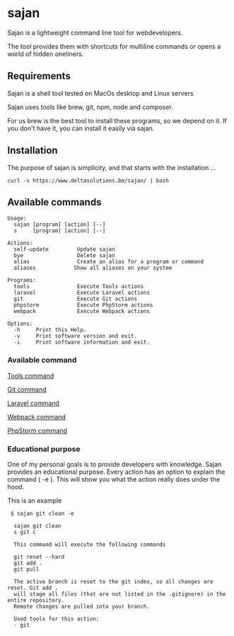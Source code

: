 # sajan

Sajan is a lightweight command line tool for webdevelopers.  

The tool provides them with shortcuts for multiline commands or opens a world of hidden oneliners.

## Requirements

Sajan is a shell tool tested on MacOs desktop and Linux servers

Sajan uses tools like brew, git, npm, node and composer. 

For us brew is the best tool to install these programs, so we depend on it. If you don't have it, you can install it easily via sajan.

## Installation

The purpose of sajan is simplicity, and that starts with the installation ... 

````shell
curl -s https://www.deltasolutions.be/sajan/ | bash
````

## Available commands

````text
Usage:
  sajan [program] [action] [--]
  s     [program] [action] [--]

Actions:
  self-update         Update sajan
  bye                 Delete sajan
  alias               Create an alias for a program or command
  aliases            Show all aliases on your system

Programs:
  tools               Execute Tools actions
  laravel             Execute Laravel actions
  git                 Execute Git actions
  phpstorm            Execute PhpStorm actions
  webpack             Execute Webpack actions

Options:
  -h     Print this Help.
  -v     Print software version and exit.
  -i     Print software information and exit.

````


### Available command 

[Tools command](docs/tools.md)

[Git command](docs/git.md)

[Laravel command](docs/laravel.md)

[Webpack command](docs/webpack.md)

[PhpStorm command](docs/phpstorm.md)

### Educational purpose

One of my personal goals is to provide developers with knowledge. Sajan provides an educational purpose. Every action has an option to explain the command ( -e ).
This will show you what the action really does under the hood.

This is an example

````shell
 $ sajan git clean -e
````

````text
  sajan git clean
  s git c

  This command will execute the following commands

  git reset --hard
  git add .
  git pull

  The active branch is reset to the git index, so all changes are reset. Git add .
  will stage all files (that are not listed in the .gitignore) in the entire repository.
  Remote changes are pulled into your branch.

  Used tools for this action:
  - git
````
